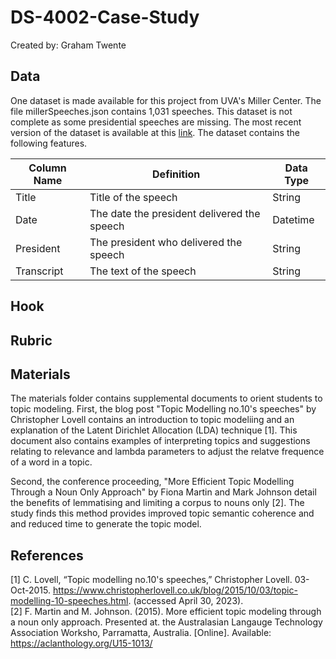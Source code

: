 # DS-4002-Case-Study
Created by: Graham Twente

## Data
One dataset is made available for this project from UVA's Miller Center. The file millerSpeeches.json contains 1,031 speeches. This dataset is not complete as some presidential speeches are missing. The most recent version of the dataset is available at this [link](https://millercenter.org/sites/default/files/corpus/presidential-speeches.json). The dataset contains the following features.

|Column Name|Definition              |Data Type      | 
|-----------|------------------------|---------------|
|Title |Title of the speech                                                   |String         |
|Date |The date the president delivered the speech                            |Datetime       |
|President     |The president who delivered the speech                                  |String       |
|Transcript     |The text of the speech                                  |String       |

## Hook


## Rubric


## Materials
The materials folder contains supplemental documents to orient students to topic modeling. First, the blog post "Topic Modelling no.10's speeches" by Christopher Lovell contains an introduction to topic modeliing and an explanation of the Latent Dirichlet Allocation (LDA) technique [1]. This document also contains examples of interpreting topics and suggestions relating to relevance and lambda parameters to adjust the relatve frequence of a word in a topic.

Second, the conference proceeding, "More Efficient Topic Modelling Through a Noun Only Approach" by Fiona Martin and Mark Johnson detail the benefits of lemmatising and limiting a corpus to nouns only [2]. The study finds this method provides improved topic semantic coherence and and reduced time to generate the topic model.


## References
[1] C. Lovell, “Topic modelling no.10's speeches,” Christopher Lovell. 03-Oct-2015. https://www.christopherlovell.co.uk/blog/2015/10/03/topic-modelling-10-speeches.html. (accessed April 30, 2023).   
[2] F. Martin and M. Johnson. (2015). More efficient topic modeling through a noun only approach. Presented at. the Australasian Langauge Technology Association Worksho, Parramatta, Australia. [Online]. Available: https://aclanthology.org/U15-1013/ 



